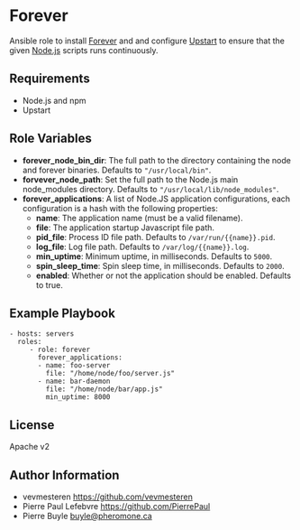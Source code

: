 Forever
=======

Ansible role to install [Forever](https://github.com/nodejitsu/forever) and and configure
[Upstart](http://upstart.ubuntu.com/) to ensure that the given [Node.js](http://www.nodejs.org/) scripts runs
continuously.

Requirements
------------

- Node.js and npm
- Upstart

Role Variables
--------------

- **forever_node_bin_dir**: The full path to the directory containing the node and forever binaries. Defaults to
  `"/usr/local/bin"`.
- **forvever_node_path**: Set the full path to the Node.js main node_modules directory. Defaults to
  `"/usr/local/lib/node_modules"`.
- **forever_applications**: A list of Node.JS application configurations, each configuration is a hash with the
  following properties:
    - **name**: The application name (must be a valid filename).
    - **file**: The application startup Javascript file path.
    - **pid_file**: Process ID file path. Defaults to `/var/run/{{name}}.pid`.
    - **log_file**: Log file path. Defaults to `/var/log/{{name}}.log`.
    - **min_uptime**: Minimum uptime, in milliseconds. Defaults to `5000`.
    - **spin_sleep_time**: Spin sleep time, in milliseconds. Defaults to `2000`.
    - **enabled**:  Whether or not the application should be enabled. Defaults to true.

Example Playbook
-------------------------

    - hosts: servers
      roles:
         - role: forever
           forever_applications:
           - name: foo-server
             file: "/home/node/foo/server.js"
           - name: bar-daemon
             file: "/home/node/bar/app.js"
             min_uptime: 8000

License
-------

Apache v2

Author Information
------------------

- vevmesteren <https://github.com/vevmesteren>
- Pierre Paul Lefebvre <https://github.com/PierrePaul>
- Pierre Buyle <buyle@pheromone.ca>
